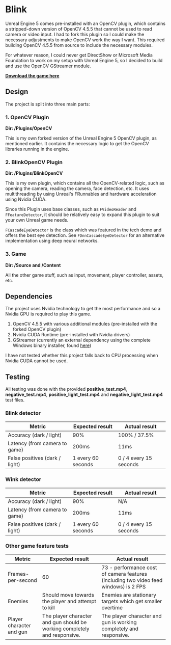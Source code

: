 # Blink

Unreal Engine 5 comes pre-installed with an OpenCV plugin, which contains a stripped-down version of OpenCV 4.5.5 that cannot be used to read camera or video input.
I had to fork this plugin so I could make the necessary adjustments to make OpenCV work the way I want. This required building OpenCV 4.5.5 from source to include the necessary modules.

For whatever reason, I could never get DirectShow or Microsoft Media Foundation to work on my setup with Unreal Engine 5, so I decided to build and use the OpenCV GStreamer module.

[**Download the game here**](https://github.com/dynamiquel/Blink/releases/tag/1.0)

## Design
The project is split into three main parts:

### 1. OpenCV Plugin
**Dir: /Plugins/OpenCV**

This is my own forked version of the Unreal Engine 5 OpenCV plugin, as mentioned earlier. 
It contains the necessary logic to get the OpenCV libraries running in the engine.

### 2. BlinkOpenCV Plugin
**Dir: /Plugins/BlinkOpenCV**

This is my own plugin, which contains all the OpenCV-related logic, such as opening the camera, reading the camera, face detection, etc. 
It uses multithreading by using Unreal's FRunnables and hardware acceleration using Nvidia CUDA.

Since this Plugin uses base classes, such as `FVideoReader` and `FFeatureDetector`, it should be relatively easy to expand this plugin to suit your own Unreal game needs.

`FCascadeEyeDetector` is the class which was featured in the tech demo and offers the best eye detection. See `FDnnCascadeEyeDetector` for an alternative implementation using deep neural networks.

### 3. Game
**Dir: /Source and /Content**

All the other game stuff, such as input, movement, player controller, assets, etc.
 
## Dependencies
The project uses Nvidia technology to get the most performance and so a Nvidia GPU is required to play this game.
1. OpenCV 4.5.5 with various additional modules (pre-installed with the forked OpenCV plugin)
2. Nvidia CUDA Runtime (pre-installed with Nvidia drivers)
3. GStreamer (currently an external dependency using the complete Windows binary installer, found [here](https://gstreamer.freedesktop.org/data/pkg/windows/1.20.4/msvc/gstreamer-1.0-msvc-x86_64-1.20.4.msi))

I have not tested whether this project falls back to CPU processing when Nvidia CUDA cannot be used.

## Testing
All testing was done with the provided **positive_test.mp4**, **negative_test.mp4**, **positive_light_test.mp4** and **negative_light_test.mp4** test files.

### Blink detector
|Metric	|Expected result	|Actual result	|
|---	|---	|---	|
|Accuracy (dark / light)   	|90%  	|100% / 37.5%   	|
|Latency (from camera to game)   	|200ms   	|11ms   	|
|False positives (dark / light)  	|1 every 60 seconds   	|0 / 4 every 15 seconds   	|

### Wink detector
|Metric	|Expected result	|Actual result	|
|---	|---	|---	|
|Accuracy (dark / light)   	|90%  	|N/A   	|
|Latency (from camera to game)   	|200ms   	|11ms   	|
|False positives (dark / light)  	|1 every 60 seconds   	|0 / 4 every 15 seconds   	|

### Other game feature tests
|Metric	|Expected result	|Actual result	|
|---	|---	|---	|
|Frames-per-second   	|60  	|73 - performance cost of camera features (including two video feed windows) is 2 FPS   	|
|Enemies   	|Should move towards the player and attempt to kill   	|Enemies are stationary targets which get smaller overtime   	|
|Player character and gun  	|The player character and gun should be working completely and responsive.    	|The player character and gun is working completely and responsive.   	|
